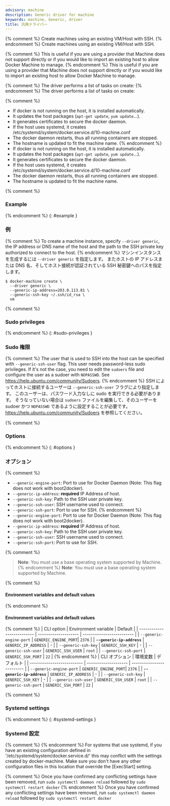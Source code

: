 ```yaml
---
advisory: machine
description: Generic driver for machine
keywords: machine, Generic, driver
title: 汎用ドライバー
---
```


{% comment %}
Create machines using an existing VM/Host with SSH.
{% endcomment %}
Create machines using an existing VM/Host with SSH.

{% comment %}
This is useful if you are using a provider that Machine does not support
directly or if you would like to import an existing host to allow Docker
Machine to manage.
{% endcomment %}
This is useful if you are using a provider that Machine does not support
directly or if you would like to import an existing host to allow Docker
Machine to manage.

{% comment %}
The driver performs a list of tasks on create:
{% endcomment %}
The driver performs a list of tasks on create:

{% comment %}
-   If docker is not running on the host, it is installed automatically.
-   It updates the host packages (`apt-get update`, `yum update`...).
-   It generates certificates to secure the docker daemon.
-   If the host uses systemd, it creates /etc/systemd/system/docker.service.d/10-machine.conf
-   The docker daemon restarts, thus all running containers are stopped.
-   The hostname is updated to fit the machine name.
{% endcomment %}
-   If docker is not running on the host, it is installed automatically.
-   It updates the host packages (`apt-get update`, `yum update`...).
-   It generates certificates to secure the docker daemon.
-   If the host uses systemd, it creates /etc/systemd/system/docker.service.d/10-machine.conf
-   The docker daemon restarts, thus all running containers are stopped.
-   The hostname is updated to fit the machine name.


{% comment %}
### Example
{% endcomment %}
{: #example }
### 例

{% comment %}
To create a machine instance, specify `--driver generic`, the IP address or DNS
name of the host and the path to the SSH private key authorized to connect
to the host.
{% endcomment %}
マシンインスタンスを生成するには `--driver generic` を指定します。
またホストの IP アドレスまたは DNS 名、そしてホスト接続が認証されている SSH 秘密鍵へのパスを指定します。

    $ docker-machine create \
      --driver generic \
      --generic-ip-address=203.0.113.81 \
      --generic-ssh-key ~/.ssh/id_rsa \
      vm

{% comment %}
### Sudo privileges
{% endcomment %}
{: #sudo-privileges }
### Sudo 権限

{% comment %}
The user that is used to SSH into the host can be specified with
`--generic-ssh-user` flag. This user needs password-less sudo
privileges.
If it's not the case, you need to edit the `sudoers` file and configure the user
as a sudoer with `NOPASSWD`. See https://help.ubuntu.com/community/Sudoers.
{% endcomment %}
SSH によってホストに接続するユーザーは `--generic-ssh-user` フラグにより指定します。
このユーザーは、パスワード入力なしに sudo を実行できる必要があります。
そうなっていない場合は `sudoers` ファイルを編集して、そのユーザーを sudoer かつ `NOPASSWD` であるように設定することが必要です。
https://help.ubuntu.com/community/Sudoers を参照してください。

{% comment %}
### Options
{% endcomment %}
{: #options }
### オプション

{% comment %}
-   `--generic-engine-port`: Port to use for Docker Daemon (Note: This flag does not work with boot2docker).
-   `--generic-ip-address`: **required** IP Address of host.
-   `--generic-ssh-key`: Path to the SSH user private key.
-   `--generic-ssh-user`: SSH username used to connect.
-   `--generic-ssh-port`: Port to use for SSH.
{% endcomment %}
-   `--generic-engine-port`: Port to use for Docker Daemon (Note: This flag does not work with boot2docker).
-   `--generic-ip-address`: **required** IP Address of host.
-   `--generic-ssh-key`: Path to the SSH user private key.
-   `--generic-ssh-user`: SSH username used to connect.
-   `--generic-ssh-port`: Port to use for SSH.

{% comment %}
> **Note**: You must use a base operating system supported by Machine.
{% endcomment %}
> **Note**: You must use a base operating system supported by Machine.

{% comment %}
#### Environment variables and default values
{% endcomment %}
#### Environment variables and default values

{% comment %}
| CLI option                 | Environment variable | Default                   |
| -------------------------- | -------------------- | ------------------------- |
| `--generic-engine-port`    | `GENERIC_ENGINE_PORT`| `2376`                    |
| **`--generic-ip-address`** | `GENERIC_IP_ADDRESS` | -                         |
| `--generic-ssh-key`        | `GENERIC_SSH_KEY`    | -                         |
| `--generic-ssh-user`       | `GENERIC_SSH_USER`   | `root`                    |
| `--generic-ssh-port`       | `GENERIC_SSH_PORT`   | `22`                      |
{% endcomment %}
| CLI オプション             | 環境変数             | デフォルト                |
| -------------------------- | -------------------- | ------------------------- |
| `--generic-engine-port`    | `GENERIC_ENGINE_PORT`| `2376`                    |
| **`--generic-ip-address`** | `GENERIC_IP_ADDRESS` | -                         |
| `--generic-ssh-key`        | `GENERIC_SSH_KEY`    | -                         |
| `--generic-ssh-user`       | `GENERIC_SSH_USER`   | `root`                    |
| `--generic-ssh-port`       | `GENERIC_SSH_PORT`   | `22`                      |

{% comment %}
### Systemd settings
{% endcomment %}
{: #systemd-settings }
### Systemd 設定

{% comment %}
{% endcomment %}
For systems that use systemd, if you have an existing configuration defined in
'/etc/systemd/system/docker.service.d/' this  may conflict with the settings created by
docker-machine.  Make sure you don't have any other configuration files in this location
that override the [ExecStart] setting.

{% comment %}
Once you have confirmed any conflicting settings have been removed, run
`sudo systemctl daemon reload` followed by `sudo systemctl restart docker`
{% endcomment %}
Once you have confirmed any conflicting settings have been removed, run
`sudo systemctl daemon reload` followed by `sudo systemctl restart docker`


